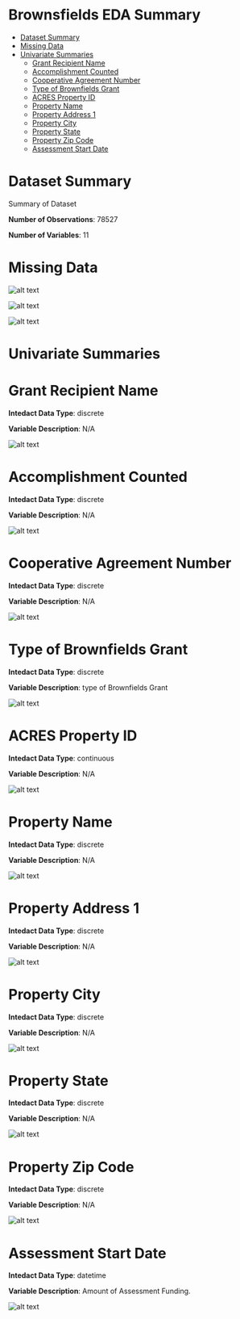 # Brownsfields EDA Summary

* [Dataset Summary](#dataset-summary)
* [Missing Data](#missing-data)
* [Univariate Summaries](#univariate-summaries)
    * [Grant Recipient Name](#Grant-Recipient-Name)
    * [Accomplishment Counted](#Accomplishment-Counted)
    * [Cooperative Agreement Number](#Cooperative-Agreement-Number)
    * [Type of Brownfields Grant](#Type-of-Brownfields-Grant)
    * [ACRES Property ID](#ACRES-Property-ID)
    * [Property Name](#Property-Name)
    * [Property Address 1](#Property-Address-1)
    * [Property City](#Property-City)
    * [Property  State](#Property--State)
    * [Property Zip Code](#Property-Zip-Code)
    * [Assessment Start Date](#Assessment-Start-Date)

# Dataset Summary

Summary of Dataset

**Number of Observations**: 78527

**Number of Variables**: 11

# Missing Data


![alt text](./images/missing_matrix.png)


![alt text](./images/missing_bar.png)


![alt text](./images/missing_heatmap.png)

# Univariate Summaries

# Grant Recipient Name

**Intedact Data Type**: discrete

**Variable Description**: N/A


![alt text](./images/Grant_Recipient_Name.png)

# Accomplishment Counted

**Intedact Data Type**: discrete

**Variable Description**: N/A


![alt text](./images/Accomplishment_Counted.png)

# Cooperative Agreement Number

**Intedact Data Type**: discrete

**Variable Description**: N/A


![alt text](./images/Cooperative_Agreement_Number.png)

# Type of Brownfields Grant

**Intedact Data Type**: discrete

**Variable Description**: type of Brownfields Grant


![alt text](./images/Type_of_Brownfields_Grant.png)

# ACRES Property ID

**Intedact Data Type**: continuous

**Variable Description**: N/A


![alt text](./images/ACRES_Property_ID.png)

# Property Name

**Intedact Data Type**: discrete

**Variable Description**: N/A


![alt text](./images/Property_Name.png)

# Property Address 1

**Intedact Data Type**: discrete

**Variable Description**: N/A


![alt text](./images/Property_Address_1.png)

# Property City

**Intedact Data Type**: discrete

**Variable Description**: N/A


![alt text](./images/Property_City.png)

# Property  State

**Intedact Data Type**: discrete

**Variable Description**: N/A


![alt text](./images/Property__State.png)

# Property Zip Code

**Intedact Data Type**: discrete

**Variable Description**: N/A


![alt text](./images/Property_Zip_Code.png)

# Assessment Start Date

**Intedact Data Type**: datetime

**Variable Description**: Amount of Assessment Funding.


![alt text](./images/Assessment_Start_Date.png)